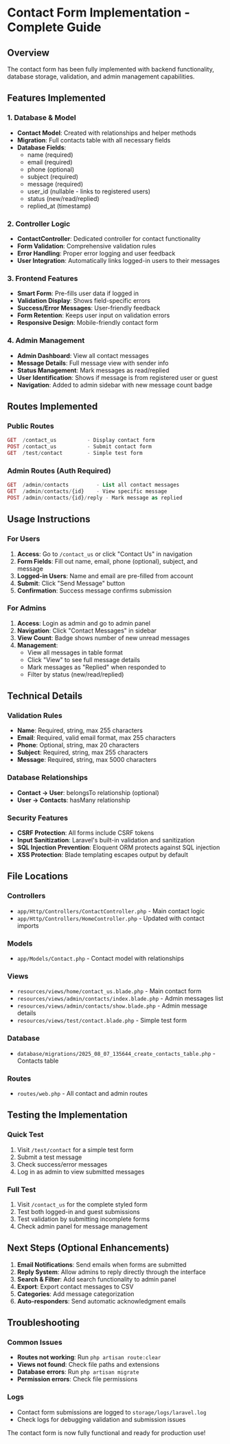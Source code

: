# Contact Form Implementation - Complete Guide

## Overview
The contact form has been fully implemented with backend functionality, database storage, validation, and admin management capabilities.

## Features Implemented

### 1. Database & Model
- **Contact Model**: Created with relationships and helper methods
- **Migration**: Full contacts table with all necessary fields
- **Database Fields**:
  - name (required)
  - email (required)
  - phone (optional)
  - subject (required)
  - message (required)
  - user_id (nullable - links to registered users)
  - status (new/read/replied)
  - replied_at (timestamp)

### 2. Controller Logic
- **ContactController**: Dedicated controller for contact functionality
- **Form Validation**: Comprehensive validation rules
- **Error Handling**: Proper error logging and user feedback
- **User Integration**: Automatically links logged-in users to their messages

### 3. Frontend Features
- **Smart Form**: Pre-fills user data if logged in
- **Validation Display**: Shows field-specific errors
- **Success/Error Messages**: User-friendly feedback
- **Form Retention**: Keeps user input on validation errors
- **Responsive Design**: Mobile-friendly contact form

### 4. Admin Management
- **Admin Dashboard**: View all contact messages
- **Message Details**: Full message view with sender info
- **Status Management**: Mark messages as read/replied
- **User Identification**: Shows if message is from registered user or guest
- **Navigation**: Added to admin sidebar with new message count badge

## Routes Implemented

### Public Routes
```php
GET  /contact_us          - Display contact form
POST /contact_us          - Submit contact form
GET  /test/contact        - Simple test form
```

### Admin Routes (Auth Required)
```php
GET  /admin/contacts         - List all contact messages
GET  /admin/contacts/{id}    - View specific message
POST /admin/contacts/{id}/reply - Mark message as replied
```

## Usage Instructions

### For Users
1. **Access**: Go to `/contact_us` or click "Contact Us" in navigation
2. **Form Fields**: Fill out name, email, phone (optional), subject, and message
3. **Logged-in Users**: Name and email are pre-filled from account
4. **Submit**: Click "Send Message" button
5. **Confirmation**: Success message confirms submission

### For Admins
1. **Access**: Login as admin and go to admin panel
2. **Navigation**: Click "Contact Messages" in sidebar
3. **View Count**: Badge shows number of new unread messages
4. **Management**: 
   - View all messages in table format
   - Click "View" to see full message details
   - Mark messages as "Replied" when responded to
   - Filter by status (new/read/replied)

## Technical Details

### Validation Rules
- **Name**: Required, string, max 255 characters
- **Email**: Required, valid email format, max 255 characters  
- **Phone**: Optional, string, max 20 characters
- **Subject**: Required, string, max 255 characters
- **Message**: Required, string, max 5000 characters

### Database Relationships
- **Contact → User**: belongsTo relationship (optional)
- **User → Contacts**: hasMany relationship

### Security Features
- **CSRF Protection**: All forms include CSRF tokens
- **Input Sanitization**: Laravel's built-in validation and sanitization
- **SQL Injection Prevention**: Eloquent ORM protects against SQL injection
- **XSS Protection**: Blade templating escapes output by default

## File Locations

### Controllers
- `app/Http/Controllers/ContactController.php` - Main contact logic
- `app/Http/Controllers/HomeController.php` - Updated with contact imports

### Models  
- `app/Models/Contact.php` - Contact model with relationships

### Views
- `resources/views/home/contact_us.blade.php` - Main contact form
- `resources/views/admin/contacts/index.blade.php` - Admin messages list
- `resources/views/admin/contacts/show.blade.php` - Admin message details
- `resources/views/test/contact.blade.php` - Simple test form

### Database
- `database/migrations/2025_08_07_135644_create_contacts_table.php` - Contacts table

### Routes
- `routes/web.php` - All contact and admin routes

## Testing the Implementation

### Quick Test
1. Visit `/test/contact` for a simple test form
2. Submit a test message
3. Check success/error messages
4. Log in as admin to view submitted messages

### Full Test
1. Visit `/contact_us` for the complete styled form
2. Test both logged-in and guest submissions
3. Test validation by submitting incomplete forms
4. Check admin panel for message management

## Next Steps (Optional Enhancements)

1. **Email Notifications**: Send emails when forms are submitted
2. **Reply System**: Allow admins to reply directly through the interface
3. **Search & Filter**: Add search functionality to admin panel
4. **Export**: Export contact messages to CSV
5. **Categories**: Add message categorization
6. **Auto-responders**: Send automatic acknowledgment emails

## Troubleshooting

### Common Issues
- **Routes not working**: Run `php artisan route:clear`
- **Views not found**: Check file paths and extensions
- **Database errors**: Run `php artisan migrate`
- **Permission errors**: Check file permissions

### Logs
- Contact form submissions are logged to `storage/logs/laravel.log`
- Check logs for debugging validation and submission issues

The contact form is now fully functional and ready for production use!
